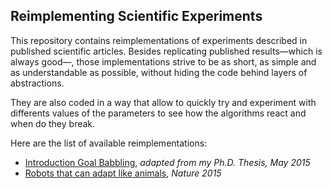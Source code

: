 ## Reimplementing Scientific Experiments

This repository contains reimplementations of experiments described in published scientific articles. Besides replicating published results—which is always good—, those implementations strive to be as short, as simple and as understandable as possible, without hiding the code behind layers of abstractions.

They are also coded in a way that allow to quickly try and experiment with differents values of the parameters to see how the algorithms react and when do they break.

Here are the list of available reimplementations:
- [Introduction Goal Babbling](https://github.com/humm/recode/tree/master/benureau2015_gb), *adapted from my Ph.D. Thesis, May 2015*
- [Robots that can adapt like animals](https://github.com/humm/recode/tree/master/cully2015), *Nature 2015*
